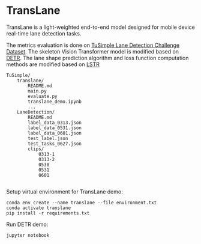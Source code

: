 # TransLane

TransLane is a light-weighted end-to-end model designed for mobile device real-time lane detection tasks.

The metrics evaluation is done on [TuSimple Lane Detection Challenge Dataset](https://github.com/TuSimple/tusimple-benchmark/tree/master/doc/lane_detection).
The skeleton Vision Transformer model is modified based on [DETR](https://github.com/facebookresearch/detr).
The lane shape prediction algorithm and loss function computation methods are modified based on [LSTR](https://github.com/liuruijin17/LSTR)
```
TuSimple/
    translane/
        README.md
        main.py
        evaluate.py
        translane_demo.ipynb
        ...
    LaneDetection/
        README.md
        label_data_0313.json
        label_data_0531.json
        label_data_0601.json
        test_label.json
        test_tasks_0627.json
        clips/
            0313-1
            0313-2
            0530
            0531
            0601
        
```

Setup virtual environment for TransLane demo:
```
conda env create --name translane --file environment.txt
conda activate translane
pip install -r requirements.txt
```

Run DETR demo:
```
jupyter notebook
```
